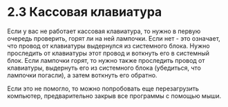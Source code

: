 # 2.3 Кассовая клавиатура

Если у вас не работает кассовая клавиатура, то нужно в первую очередь проверить, горят ли на ней лампочки. Если нет - это означает, что провод от клавиатуры выдернулся из системного блока. Нужно проследить от клавиатуры этот провод и воткнуть его в системный блок. Если лампочки горят, то нужно также проследить провод от клавиатуры, выдернуть его из системного блока (убедиться, что лампочки погасли), а затем воткнуть его обратно.

Если это не помогло, то можно попробовать еще перезагрузить компьютер, предварительно закрыв все программы с помощью мыши.
